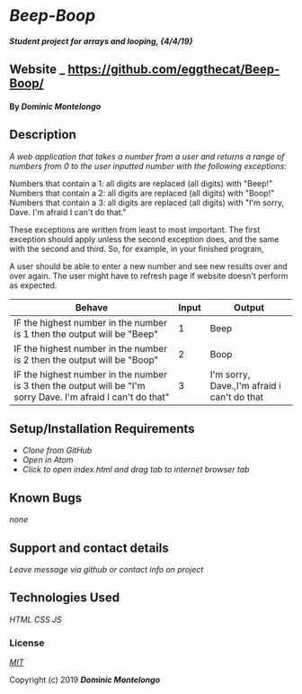 # _Beep-Boop_

#### _Student project for arrays and looping, {4/4/19}_

## Website _ https://github.com/eggthecat/Beep-Boop/

#### By _**Dominic Montelongo**_

## Description

_A web application that takes a number from a user and returns a range of numbers from 0 to the user inputted number with the following exceptions:_

Numbers that contain a 1: all digits are replaced (all digits) with "Beep!"
Numbers that contain a 2: all digits are replaced (all digits) with "Boop!"
Numbers that contain a 3: all digits are replaced (all digits) with "I'm sorry, Dave. I'm afraid I can't do that."

These exceptions are written from least to most important. The first exception should apply unless the second exception does, and the same with the second and third. So, for example, in your finished program,

A user should be able to enter a new number and see new results over and over again.  The user might have to refresh page if website doesn't perform as expected.

| Behave                                                                                                         | Input | Output                                      |  
|----------------------------------------------------------------------------------------------------------------|-------|---------------------------------------------|
| IF the highest number in the number is 1 then the output will be "Beep"                                        | 1     | Beep                                        |   
| IF the highest number in the number is 2 then the output will be "Boop"                                        | 2     | Boop                                        |   
| IF the highest number in the number is 3 then the output will be "I'm sorry Dave.  I'm afraid I can't do that" | 3     | I'm sorry, Dave.,I'm afraid i can't do that |  

## Setup/Installation Requirements

* _Clone from GitHub_
* _Open in Atom_
* _Click to open index.html and drag tab to internet browser tab_

## Known Bugs

_none_

## Support and contact details

_Leave message via github or contact info on project_

## Technologies Used

_HTML CSS JS_

### License

*[MIT](https://choosealicense.com/licenses/mit/)*

Copyright (c) 2019 **_Dominic Montelongo_**
